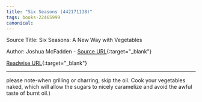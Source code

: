 ```yaml
---
title: "Six Seasons (442171138)"
tags: books-22465999
canonical: 
---
```


Source Title: Six Seasons: A New Way with Vegetables

Author: Joshua McFadden - [Source URL](){:target="_blank"}

[Readwise URL](https://readwise.io/open/442171138){:target="_blank"}

---

please note-when grilling or charring, skip the oil. Cook your vegetables naked, which will allow the sugars to nicely caramelize and avoid the awful taste of burnt oil.)

